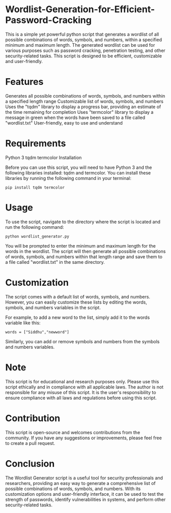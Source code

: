 # Wordlist-Generation-for-Efficient-Password-Cracking

This is a simple yet powerful python script that generates a wordlist of all possible combinations of words, symbols, and numbers, within a specified minimum and maximum length. The generated wordlist can be used for various purposes such as password cracking, penetration testing, and other security-related tasks. This script is designed to be efficient, customizable and user-friendly.

# Features
Generates all possible combinations of words, symbols, and numbers within a specified length range
Customizable list of words, symbols, and numbers
Uses the "tqdm" library to display a progress bar, providing an estimate of the time remaining for completion
Uses "termcolor" library to display a message in green when the words have been saved to a file called "wordlist.txt"
User-friendly, easy to use and understand

# Requirements
Python 3
tqdm
termcolor
Installation

  Before you can use this script, you will need to have Python 3 and the following libraries installed: tqdm and termcolor. You can install these libraries by running the following command in your terminal:

    pip install tqdm termcolor

# Usage
  To use the script, navigate to the directory where the script is located and run the following command:

    python wordlist_generator.py
    
  You will be prompted to enter the minimum and maximum length for the words in the wordlist. The script will then generate all possible combinations of words, symbols, and numbers within that length range and save them to a file called "wordlist.txt" in the same directory.

# Customization

  The script comes with a default list of words, symbols, and numbers. However, you can easily customize these lists by editing the words, symbols, and numbers variables in the script.

For example, to add a new word to the list, simply add it to the words variable like this:

    words = ["Siddhu","newword"] 

Similarly, you can add or remove symbols and numbers from the symbols and numbers variables.

# Note

  This script is for educational and research purposes only. Please use this script ethically and in compliance with all applicable laws. The author is not responsible for any misuse of this script. It is the user's responsibility to ensure compliance with all laws and regulations before using this script.

# Contribution
  
  This script is open-source and welcomes contributions from the community. If you have any suggestions or improvements, please feel free to create a pull request.

# Conclusion
  The Wordlist Generator script is a useful tool for security professionals and researchers, providing an easy way to generate a comprehensive list of possible combinations of words, symbols, and numbers. With its customization options and user-friendly interface, it can be used to test the strength of passwords, identify vulnerabilities in systems, and perform other security-related tasks.
